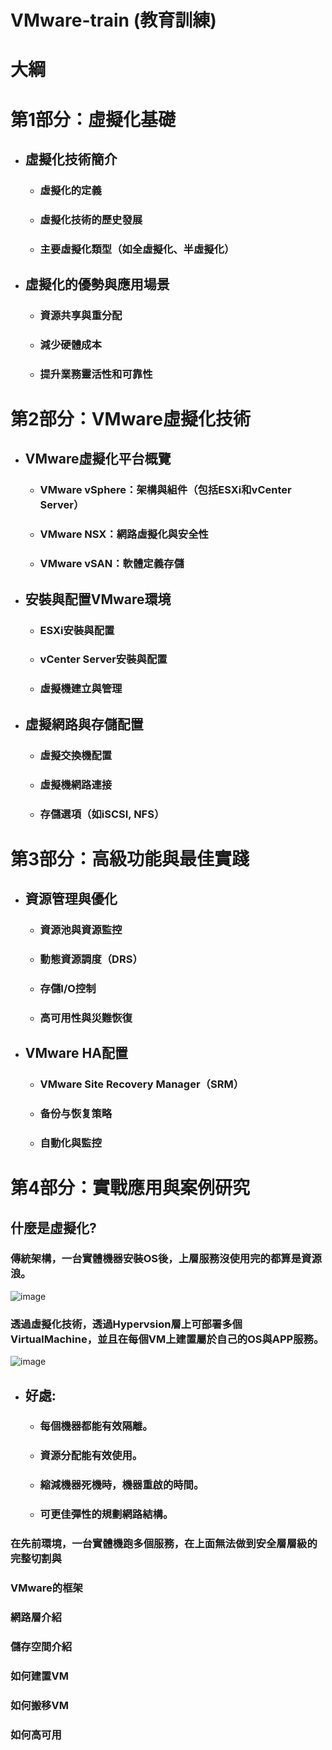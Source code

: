 # VMware-train (教育訓練)
# 大綱
# 第1部分：虛擬化基礎
- ## 虛擬化技術簡介
  - ### 虛擬化的定義
  - ### 虛擬化技術的歷史發展
  - ### 主要虛擬化類型（如全虛擬化、半虛擬化）
- ## 虛擬化的優勢與應用場景
  - ### 資源共享與重分配
  - ### 減少硬體成本
  - ### 提升業務靈活性和可靠性
# 第2部分：VMware虛擬化技術
- ## VMware虛擬化平台概覽
  - ### VMware vSphere：架構與組件（包括ESXi和vCenter Server）
  - ### VMware NSX：網路虛擬化與安全性
  - ### VMware vSAN：軟體定義存儲
- ## 安裝與配置VMware環境
  - ### ESXi安裝與配置
  - ### vCenter Server安裝與配置
  - ### 虛擬機建立與管理
- ## 虛擬網路與存儲配置
  - ### 虛擬交換機配置
  - ### 虛擬機網路連接
  - ### 存儲選項（如iSCSI, NFS）
# 第3部分：高級功能與最佳實踐
- ## 資源管理與優化
  - ### 資源池與資源監控
  - ### 動態資源調度（DRS）
  - ### 存儲I/O控制
  - ### 高可用性與災難恢復
- ## VMware HA配置
  - ### VMware Site Recovery Manager（SRM）
  - ### 备份与恢复策略
  - ### 自動化與監控
# 第4部分：實戰應用與案例研究

## **什麼是虛擬化?**
### 傳統架構，一台實體機器安裝OS後，上層服務沒使用完的都算是資源浪。
![image](https://github.com/Jerrychanglab/VMware-train/assets/39659664/955b2768-a72c-4842-b2f2-66642f2e709d)
### 透過虛擬化技術，透過Hypervsion層上可部署多個VirtualMachine，並且在每個VM上建置屬於自己的OS與APP服務。
![image](https://github.com/Jerrychanglab/VMware-train/assets/39659664/7591795f-3b6b-4f54-905c-58fa1e5d8250)
- ## 好處:
  - ### 每個機器都能有效隔離。
  - ### 資源分配能有效使用。
  - ### 縮減機器死機時，機器重啟的時間。
  - ### 可更佳彈性的規劃網路結構。

### 在先前環境，一台實體機跑多個服務，在上面無法做到安全層層級的完整切割與
### VMware的框架
### 網路層介紹
### 儲存空間介紹
### 如何建置VM
### 如何搬移VM
### 如何高可用
